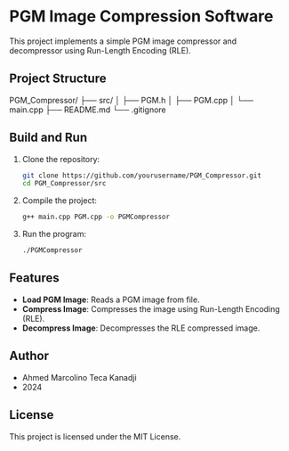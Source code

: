 # PGM Image Compression Software

This project implements a simple PGM image compressor and decompressor using Run-Length Encoding (RLE).

## Project Structure

PGM_Compressor/
├── src/
│ ├── PGM.h
│ ├── PGM.cpp
│ └── main.cpp
├── README.md
└── .gitignore

## Build and Run

1. Clone the repository:
    ```sh
    git clone https://github.com/yourusername/PGM_Compressor.git
    cd PGM_Compressor/src
    ```

2. Compile the project:
    ```sh
    g++ main.cpp PGM.cpp -o PGMCompressor
    ```

3. Run the program:
    ```sh
    ./PGMCompressor
    ```

## Features

- **Load PGM Image**: Reads a PGM image from file.
- **Compress Image**: Compresses the image using Run-Length Encoding (RLE).
- **Decompress Image**: Decompresses the RLE compressed image.

## Author

- Ahmed Marcolino Teca Kanadji
- 2024

## License

This project is licensed under the MIT License.
